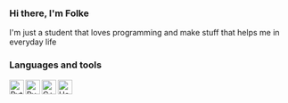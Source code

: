 ### Hi there, I'm Folke

I'm just a student that loves programming and make stuff that helps me in everyday life

### Languages and tools

[<img align="left" alt="Python" width="26px" src="https://img.icons8.com/color/48/000000/python.png"/>][python]
[<img align="left" alt="PyQt5" width="26px" src="https://upload.wikimedia.org/wikipedia/commons/e/e6/Python_and_Qt.svg"/>][pyqt5]
[<img align="left" alt="C++" width="26px" src="https://img.icons8.com/color/48/000000/c-plus-plus-logo.png"/>][cplusplus]
[<img align="left" alt="Haskell" width="26px" src="https://img.icons8.com/office/30/000000/haskell.png"/>][haskell]

[python]: https://www.python.org/
[pyqt5]: https://doc.qt.io/qtforpython/
[cplusplus]: http://www.cplusplus.com/doc/tutorial/
[haskell]: https://www.haskell.org/
